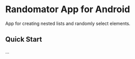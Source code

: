 # Randomator App for Android
App for creating nested lists and randomly select elements.

## Quick Start

...